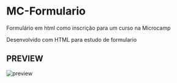 # MC-Formulario
<p>Formulário em html como inscrição para um curso na Microcamp</p>
<p>Desenvolvido com HTML para estudo de formulario</p>

## PREVIEW

![preview](https://user-images.githubusercontent.com/53973937/166249080-6c4b1c26-b6c5-4be8-9239-98d52d946325.png)
